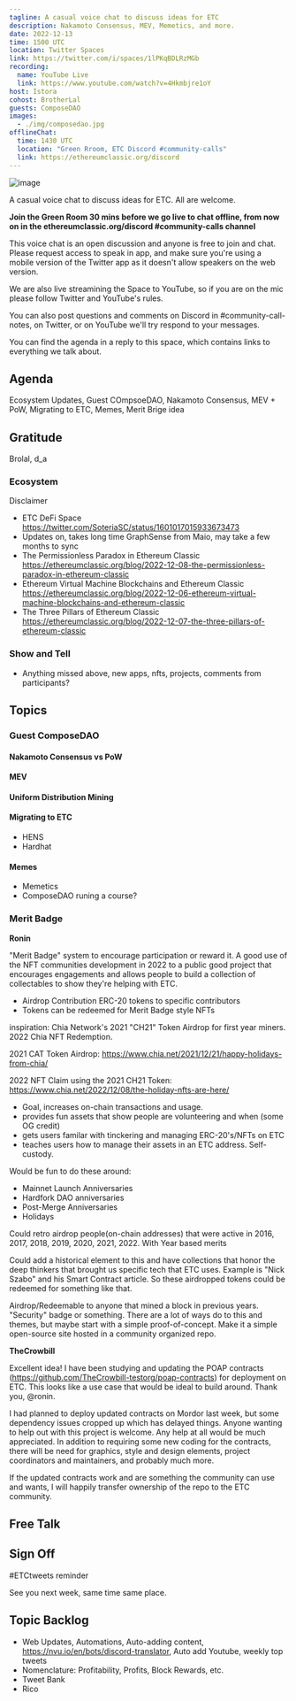 ```yaml
---
tagline: A casual voice chat to discuss ideas for ETC
description: Nakamoto Consensus, MEV, Memetics, and more.
date: 2022-12-13
time: 1500 UTC
location: Twitter Spaces
link: https://twitter.com/i/spaces/1lPKqBDLRzMGb
recording:
  name: YouTube Live
  link: https://www.youtube.com/watch?v=4Hkmbjre1oY
host: Istora
cohost: BrotherLal
guests: ComposeDAO
images:
  - ./img/composedao.jpg
offlineChat:
  time: 1430 UTC
  location: "Green Rroom, ETC Discord #community-calls"
  link: https://ethereumclassic.org/discord
---
```


![image](https://user-images.githubusercontent.com/1696942/207199514-ca596e4b-6823-4bef-8d7d-3ed9ec0aa247.png)

A casual voice chat to discuss ideas for ETC. All are welcome.

**Join the Green Room 30 mins before we go live to chat offline, from now on in the ethereumclassic.org/discord #community-calls channel**

This voice chat is an open discussion and anyone is free to join and chat. Please request access to speak in app, and make sure you're using a mobile version of the Twitter app as it doesn't allow speakers on the web version.

We are also live streamining the Space to YouTube, so if you are on the mic please follow Twitter and YouTube's rules.

You can also post questions and comments on Discord in #community-call-notes, on Twitter, or on YouTube we'll try respond to your messages.

You can find the agenda in a reply to this space, which contains links to everything we talk about.

## Agenda

Ecosystem Updates, Guest COmpsoeDAO, Nakamoto Consensus, MEV + PoW, Migrating to ETC, Memes, Merit Brige idea 

## Gratitude

Brolal, d_a

### Ecosystem

Disclaimer

- ETC DeFi Space https://twitter.com/SoteriaSC/status/1601017015933673473 
- Updates on, takes long time GraphSense from Maio, may take a few months to sync
- The Permissionless Paradox in Ethereum Classic https://ethereumclassic.org/blog/2022-12-08-the-permissionless-paradox-in-ethereum-classic
- Ethereum Virtual Machine Blockchains and Ethereum Classic https://ethereumclassic.org/blog/2022-12-06-ethereum-virtual-machine-blockchains-and-ethereum-classic
- The Three Pillars of Ethereum Classic https://ethereumclassic.org/blog/2022-12-07-the-three-pillars-of-ethereum-classic

### Show and Tell

- Anything missed above, new apps, nfts, projects, comments from participants?

## Topics

### Guest ComposeDAO

#### Nakamoto Consensus vs PoW

#### MEV

#### Uniform Distribution Mining

#### Migrating to ETC

- HENS
- Hardhat

#### Memes

- Memetics
- ComposeDAO runing a course?

### Merit Badge

**Ronin**

"Merit Badge" system to encourage participation or reward it. A good use of the NFT communities development in 2022 to a public good project that encourages engagements and allows people to build a collection of collectables to show they're helping with ETC.

- Airdrop Contribution ERC-20 tokens to specific contributors
- Tokens can be redeemed for Merit Badge style NFTs

inspiration: Chia Network's 2021 "CH21" Token Airdrop for first year miners. 2022 Chia NFT Redemption.

2021 CAT Token Airdrop: https://www.chia.net/2021/12/21/happy-holidays-from-chia/

2022 NFT Claim using the 2021 CH21 Token: https://www.chia.net/2022/12/08/the-holiday-nfts-are-here/

- Goal, increases on-chain transactions and usage.
- provides fun assets that show people are volunteering and when (some OG credit)
- gets users familar with tinckering and managing ERC-20's/NFTs on ETC
- teaches users how to manage their assets in an ETC address. Self-custody.

Would be fun to do these around:

- Mainnet Launch Anniversaries
- Hardfork DAO anniversaries
- Post-Merge Anniversaries
- Holidays

Could retro airdrop people(on-chain addresses) that were active in 2016, 2017, 2018, 2019, 2020, 2021, 2022. With Year based merits

Could add a historical element to this and have collections that honor the deep thinkers that brought us specific tech that ETC uses. Example is "Nick Szabo" and his Smart Contract article. So these airdropped tokens could be redeemed for something like that.

Airdrop/Redeemable to anyone that mined a block in previous years. "Security" badge or something. There are a lot of ways do to this and themes, but maybe start with a simple proof-of-concept. Make it a simple open-source site hosted in a community organized repo.

**TheCrowbill**

Excellent idea! I have been studying and updating the POAP contracts (https://github.com/TheCrowbill-testorg/poap-contracts) for deployment on ETC. This looks like a use case that would be ideal to build around. Thank you, @ronin.

I had planned to deploy updated contracts on Mordor last week, but some dependency issues cropped up which has delayed things. Anyone wanting to help out with this project is welcome. Any help at all would be much appreciated. In addition to requiring some new coding for the contracts, there will be need for graphics, style and design elements, project coordinators and maintainers, and probably much more.

If the updated contracts work and are something the community can use and wants, I will happily transfer ownership of the repo to the ETC community.

## Free Talk

## Sign Off

#ETCtweets reminder

See you next week, same time same place.

## Topic Backlog

- Web Updates, Automations, Auto-adding content, https://nvu.io/en/bots/discord-translator, Auto add Youtube, weekly top tweets
- Nomenclature: Profitability, Profits, Block Rewards, etc.
- Tweet Bank
- Rico
